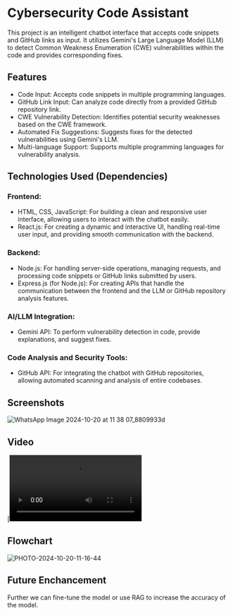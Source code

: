 # Cybersecurity Code Assistant
This project is an intelligent chatbot interface that accepts code snippets and GitHub links as input. It utilizes Gemini's Large Language Model (LLM) to detect Common Weakness Enumeration (CWE) vulnerabilities within the code and provides corresponding fixes.

## Features
* Code Input: Accepts code snippets in multiple programming languages.
* GitHub Link Input: Can analyze code directly from a provided GitHub repository link.
* CWE Vulnerability Detection: Identifies potential security weaknesses based on the CWE framework.
* Automated Fix Suggestions: Suggests fixes for the detected vulnerabilities using Gemini's LLM.
* Multi-language Support: Supports multiple programming languages for vulnerability analysis.

## Technologies Used (Dependencies)
### Frontend:
* HTML, CSS, JavaScript: For building a clean and responsive user interface, allowing users to interact with the chatbot easily.
* React.js: For creating a dynamic and interactive UI, handling real-time user input, and providing smooth communication with the backend.

### Backend:
* Node.js: For handling server-side operations, managing requests, and processing code snippets or GitHub links submitted by users.
* Express.js (for Node.js): For creating APIs that handle the communication between the frontend and the LLM or GitHub repository analysis features.

### AI/LLM Integration:
* Gemini API: To perform vulnerability detection in code, provide explanations, and suggest fixes.

### Code Analysis and Security Tools:
* GitHub API: For integrating the chatbot with GitHub repositories, allowing automated scanning and analysis of entire codebases.


## Screenshots
![WhatsApp Image 2024-10-20 at 11 38 07_8809933d](https://github.com/user-attachments/assets/6817e7b6-f2ce-41da-b0b9-2ca0448af0bd)


## Video
[![Watch the video](https://raw.githubusercontent.com/sir-shivam/Cyber-Hunters-TF24/main/TF_24-demo.mp4)




## Flowchart
![PHOTO-2024-10-20-11-16-44](https://github.com/user-attachments/assets/2a9af929-5c15-440e-958f-f3f2c5396e63)

## Future Enchancement
Further we can fine-tune the model or use RAG to increase the accuracy of the model.


